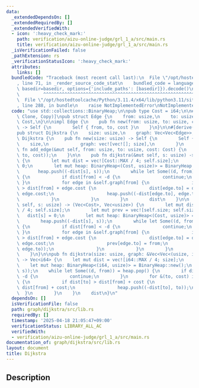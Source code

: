 ```yaml
---
data:
  _extendedDependsOn: []
  _extendedRequiredBy: []
  _extendedVerifiedWith:
  - icon: ':heavy_check_mark:'
    path: verification/aizu-online-judge/grl_1_a/src/main.rs
    title: verification/aizu-online-judge/grl_1_a/src/main.rs
  _isVerificationFailed: false
  _pathExtension: rs
  _verificationStatusIcon: ':heavy_check_mark:'
  attributes:
    links: []
  bundledCode: "Traceback (most recent call last):\n  File \"/opt/hostedtoolcache/Python/3.11.4/x64/lib/python3.11/site-packages/onlinejudge_verify/documentation/build.py\"\
    , line 71, in _render_source_code_stat\n    bundled_code = language.bundle(stat.path,\
    \ basedir=basedir, options={'include_paths': [basedir]}).decode()\n          \
    \         ^^^^^^^^^^^^^^^^^^^^^^^^^^^^^^^^^^^^^^^^^^^^^^^^^^^^^^^^^^^^^^^^^^^^^^^^^^^^^^^^^\n\
    \  File \"/opt/hostedtoolcache/Python/3.11.4/x64/lib/python3.11/site-packages/onlinejudge_verify/languages/rust.py\"\
    , line 288, in bundle\n    raise NotImplementedError\nNotImplementedError\n"
  code: "use std::collections::BinaryHeap;\n\npub type Cost = i64;\n\n#[derive(Debug,\
    \ Clone, Copy)]\npub struct Edge {\n    from: usize,\n    to: usize,\n    cost:\
    \ Cost,\n}\n\nimpl Edge {\n    pub fn new(from: usize, to: usize, cost: Cost)\
    \ -> Self {\n        Self { from, to, cost }\n    }\n}\n\n#[derive(Debug, Clone)]\n\
    pub struct Dijkstra {\n    size: usize,\n    graph: Vec<Vec<Edge>>,\n}\n\nimpl\
    \ Dijkstra {\n    pub fn new(size: usize) -> Self {\n        Self {\n        \
    \    size,\n            graph: vec![vec![]; size],\n        }\n    }\n\n    pub\
    \ fn add_edge(&mut self, from: usize, to: usize, cost: Cost) {\n        self.graph[from].push(Edge::new(from,\
    \ to, cost));\n    }\n\n    pub fn dijkstra(&mut self, s: usize) -> Vec<Cost>\
    \ {\n        let mut dist = vec![Cost::MAX / 4; self.size];\n        dist[s] =\
    \ 0;\n        let mut heap: BinaryHeap<(Cost, usize)> = BinaryHeap::new();\n \
    \       heap.push((-dist[s], s));\n        while let Some((d, from)) = heap.pop()\
    \ {\n            if dist[from] < -d {\n                continue;\n           \
    \ }\n            for edge in &self.graph[from] {\n                if dist[edge.to]\
    \ > dist[from] + edge.cost {\n                    dist[edge.to] = dist[from] +\
    \ edge.cost;\n                    heap.push((-dist[edge.to], edge.to));\n    \
    \            }\n            }\n        }\n        dist\n    }\n\n    pub fn dijkstra_prev(&mut\
    \ self, s: usize) -> (Vec<Cost>, Vec<usize>) {\n        let mut dist = vec![Cost::MAX\
    \ / 4; self.size];\n        let mut prev = vec![self.size; self.size];\n     \
    \   dist[s] = 0;\n        let mut heap: BinaryHeap<(Cost, usize)> = BinaryHeap::new();\n\
    \        heap.push((-dist[s], s));\n        while let Some((d, from)) = heap.pop()\
    \ {\n            if dist[from] < -d {\n                continue;\n           \
    \ }\n            for edge in &self.graph[from] {\n                if dist[edge.to]\
    \ > dist[from] + edge.cost {\n                    dist[edge.to] = dist[from] +\
    \ edge.cost;\n                    prev[edge.to] = from;\n                    heap.push((-dist[edge.to],\
    \ edge.to));\n                }\n            }\n        }\n        (dist, prev)\n\
    \    }\n}\n\npub fn dijkstra(size: usize, graph: &Vec<Vec<(usize, i64)>>, s: usize)\
    \ -> Vec<i64> {\n    let mut dist = vec![i64::MAX / 4; size];\n    dist[s] = 0;\n\
    \    let mut heap: BinaryHeap<(i64, usize)> = BinaryHeap::new();\n    heap.push((-dist[s],\
    \ s));\n    while let Some((d, from)) = heap.pop() {\n        if dist[from] <\
    \ -d {\n            continue;\n        }\n        for &(to, cost) in &graph[from]\
    \ {\n            if dist[to] > dist[from] + cost {\n                dist[to] =\
    \ dist[from] + cost;\n                heap.push((-dist[to], to));\n          \
    \  }\n        }\n    }\n    dist\n}\n"
  dependsOn: []
  isVerificationFile: false
  path: graph/dijkstra/src/lib.rs
  requiredBy: []
  timestamp: '2025-04-18 21:05:47+09:00'
  verificationStatus: LIBRARY_ALL_AC
  verifiedWith:
  - verification/aizu-online-judge/grl_1_a/src/main.rs
documentation_of: graph/dijkstra/src/lib.rs
layout: document
title: Dijkstra
---
```


## Description
